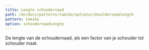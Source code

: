 ```yaml
---
title: Lengte schoudernaad
path: /en/docs/patterns/tamiko/options/shoulderseamlength
pattern: tamiko
option: schoudernaadLengte
---
```


De lengte van de schoudernaad, als een factor van je schouder tot schouder maat.
